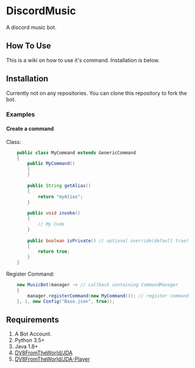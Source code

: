 # DiscordMusic
A discord music bot.

## How To Use
This is a wiki on how to use it's command. Installation is below.


## Installation

Currently not on any repositories.
You can clone this repository to fork the bot.

### Examples

#### Create a command
Class:
```java
    public class MyCommand extends GenericCommand 
    {
        public MyCommand()
        {
        }
    
        public String getAlias()
        {
            return "myAlias";
        }
    
        public void invoke()
        {
            // My Code
        }
    
        public boolean isPrivate() // optional override(default true)
        {
            return true;
        }
    }
```

Register Command:
```java
    new MusicBot(manager -> // callback containing CommandManager
    {
        manager.registerCommand(new MyCommand()); // register command
    }, 1, new Config("Base.json", true));
```

## Requirements
1. A Bot Account.
2. Python 3.5+
3. Java 1.8+
4. [DV8FromTheWorld/JDA](https://github.com/DV8FromTheWorld/JDA)
5. [DV8FromTheWorld/JDA-Player](https://github.com/DV8FromTheWorld/JDA-Player)
